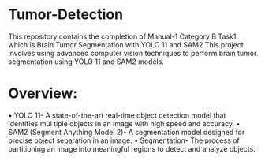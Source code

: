 # Tumor-Detection
This repository contains the completion of Manual-1 Category B Task1 which is Brain Tumor Segmentation with YOLO 11 and SAM2
This project involves using advanced computer vision techniques to perform brain tumor segmentation using YOLO 11 and SAM2 models.
# Overview:
 • YOLO 11- A state-of-the-art real-time object detection model that identifies mul
tiple objects in an image with high speed and accuracy.
 • SAM2 (Segment Anything Model 2)- A segmentation model designed for precise
 object separation in an image.
 • Segmentation- The process of partitioning an image into meaningful regions to
 detect and analyze objects.
